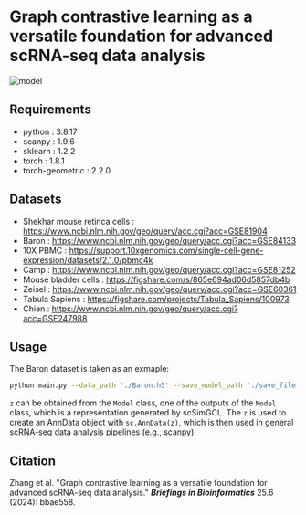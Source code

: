 # Graph contrastive learning as a versatile foundation for advanced scRNA-seq data analysis
![model](https://github.com/zhangzh1328/scSimGCL/scSimGCL.png)

## Requirements
- python : 3.8.17
- scanpy : 1.9.6
- sklearn : 1.2.2
- torch : 1.8.1
- torch-geometric : 2.2.0

## Datasets
- Shekhar mouse retinca cells : https://www.ncbi.nlm.nih.gov/geo/query/acc.cgi?acc=GSE81904
- Baron : https://www.ncbi.nlm.nih.gov/geo/query/acc.cgi?acc=GSE84133
- 10X PBMC : https://support.10xgenomics.com/single-cell-gene-expression/datasets/2.1.0/pbmc4k
- Camp : https://www.ncbi.nlm.nih.gov/geo/query/acc.cgi?acc=GSE81252
- Mouse bladder cells : https://figshare.com/s/865e694ad06d5857db4b
- Zeisel : https://www.ncbi.nlm.nih.gov/geo/query/acc.cgi?acc=GSE60361
- Tabula Sapiens : https://figshare.com/projects/Tabula_Sapiens/100973
- Chien : https://www.ncbi.nlm.nih.gov/geo/query/acc.cgi?acc=GSE247988

## Usage  
The Baron dataset is taken as an exmaple: 
```bash
python main.py --data_path './Baron.h5' --save_model_path './save_file' --n_clusters 14
```
```z``` can be obtained from the ```Model``` class, one of the outputs of the ```Model``` class, which is a representation generated by scSimGCL. The ```z``` is used to create an AnnData object with ```sc.AnnData(z)```, which is then used in general scRNA-seq data analysis pipelines (e.g., scanpy).

## Citation
Zhang et al. "Graph contrastive learning as a versatile foundation for advanced scRNA-seq data analysis." ***Briefings in Bioinformatics*** 25.6 (2024): bbae558.
